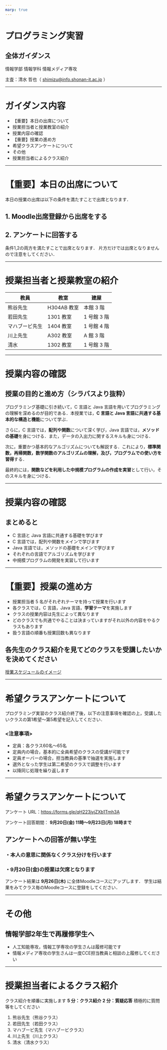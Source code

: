 ```yaml
---
marp: true
---
```

<!-- paginate: true -->
# プログラミング実習

## 全体ガイダンス

情報学部 情報学科 情報メディア専攻

主査：清水 哲也（ shimizu@info.shonan-it.ac.jp ）

---

# ガイダンス内容

- 【重要】本日の出席について
- 授業担当者と授業教室の紹介
- 授業内容の確認
- 【重要】授業の進め方
- 希望クラスアンケートについて
- その他
- 授業担当者によるクラス紹介

---

# 【重要】本日の出席について

本日の授業の出席は以下の条件を満たすことで出席となります．

## 1.  Moodle出席登録から出席をする
## 2.  アンケートに回答する

条件1,2の両方を満たすことで出席となります．
片方だけでは出席となりませんので注意をしてください．


---

# 授業担当者と授業教室の紹介

| 教員 | 教室 | 建屋 |
|---|---|---|
| 熊谷先生 | H304AB 教室 |  本館 3 階 |
| 若田先生 |  1301 教室 | 1 号館 3 階 |
| マハブービ先生 | 1404 教室 | 1 号館 4 階 |
| 川上先生 | A302 教室 | A 館 3 階 |
| 清水  | 1302 教室 | 1 号館 3 階 |a


---

# 授業内容の確認

## 授業の目的と進め方（シラバスより抜粋）

プログラミング基礎に引き続いて，C 言語と Java 言語を用いてプログラミングの理解を深めるのが目的である．本授業では，**C 言語と Java 言語に共通する基本的な構造と機能**について学ぶ．

さらに，C 言語では，**配列や関数**について深く学び，Java 言語では，**メソッドの基礎**を身につける．また，データの入出力に関するスキルも身につける．

次に，重要かつ基本的なアルゴリズムについても解説する．これにより，**標準関数，再帰関数，数学関数のアルゴリズムの理解，及び，プログラムでの使い方を習得**する．

最終的には，**関数などを利用した中規模プログラムの作成を実習**として行い，そのスキルを身につける．

---

# 授業内容の確認

## まとめると

- C 言語と Java 言語に共通する基礎を学びます
- C 言語では，配列や関数をメインで学びます
- Java 言語では，メソッドの基礎をメインで学びます
- それぞれの言語でアルゴリズムを学びます
- 中規模プログラムの開発を実習して行います

---

# 【重要】授業の進め方

- 授業担当者 5 名がそれぞれテーマを持って授業を行います
- 各クラスでは，C 言語，Java 言語，**学習テーマ**を実施します
- クラスの授業内容は先生によって異なります
- どのクラスでも共通でやることは決まっていますがそれ以外の内容をやるクラスもあります
- 扱う言語の順番も授業回数も異なります

## 各先生のクラス紹介を見てどのクラスを受講したいかを決めてください

[授業スケジュールのイメージ](https://shimizu-lab.notion.site/a20ef40e61b04300a38623c7d2cdd05f)

---

# 希望クラスアンケートについて

プログラミング実習のクラス紹介終了後，以下の注意事項を確認の上，受講したいクラスの第1希望〜第5希望を記入してください．

### <注意事項>
- 定員：各クラス60名〜65名
- 定員内の場合，基本的に全員希望のクラスの受講が可能です
- 定員オーバーの場合，担当教員の基準で抽選を実施します
- 選外となった学生は第二希望のクラスで調整を行います
- 以降同じ処理を繰り返します

---

# 希望クラスアンケートについて

アンケート URL：https://forms.gle/qH223jyjZXb1Tmh3A

アンケート回答期間： **9月20日(金) 11時〜9月23日(月) 18時まで**

## アンケートへの回答が無い学生
### ・本人の意思に関係なくクラス分けを行います
### ・9月20日(金)の授業は欠席となります

アンケート結果は **9月26日(木)** に全体Moodleコースにアップします．
学生は結果をみてクラス毎のMoodleコースに登録をしてください．

---

# その他

## 情報学部2年生で再履修学生へ

- 人工知能専攻，情報工学専攻の学生さんは履修可能です
- 情報メディア専攻の学生さんは一度CCE担当教員と相談の上履修してください

---

# 授業担当者によるクラス紹介

クラス紹介を順番に実施します
**5 分：クラス紹介**
**2 分：質疑応答**
積極的に質問等をしてください

1. 熊谷先生（熊谷クラス）
2. 若田先生（若田クラス）
3. マハブービ先生（マハブービクラス）
4. 川上先生（川上クラス）
5. 清水（清水クラス）